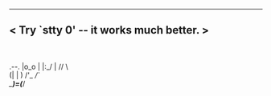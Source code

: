  _______________________________________ 
< Try `stty 0' -- it works much better. >
 --------------------------------------- 
   \
    \
        .--.
       |o_o |
       |:_/ |
      //   \ \
     (|     | )
    /'\_   _/`\
    \___)=(___/


